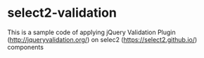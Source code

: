 # select2-validation
This is a sample code of applying jQuery Validation Plugin (http://jqueryvalidation.org/) on selec2 (https://select2.github.io/)  components 
